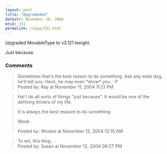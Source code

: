 ```yaml
---
layout: post
title: "Upgradeded"
datestr: November 10, 2004
mtid: 331
permalink: /saga/331.html
---
```


Upgraded MovableType to v3.121 tonight.

Just because.

### Comments

<blockquote>
Sometimes that's the best reason to do something. Ask any male dog, he'll tell you. Heck, he may even *show* you.  : P
<div class="comment-meta">Posted by: Ray at November 11, 2004 11:21 PM</div> </blockquote>

<blockquote>
Ha!  I do all sorts of things "just because".  It would be one of the defining drivers of my life.

It is always the best reasont to do something.

Wook
<div class="comment-meta">Posted by: Wookie at November 12, 2004 12:15 AM</div> </blockquote>

<blockquote>
To wit, this blog...
<div class="comment-meta">Posted by: Susan at November 12, 2004 08:27 PM</div> </blockquote>

